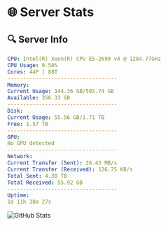 # 🌐 Server Stats
## 🔍 Server Info
```yaml
CPU: Intel(R) Xeon(R) CPU E5-2699 v4 @ 1284.77GHz
CPU Usage: 0.50%
Cores: 44P | 88T
-----------------------------------
Memory:
Current Usage: 144.36 GB/503.74 GB
Available: 356.33 GB
-----------------------------------
Disk:
Current Usage: 55.56 GB/1.71 TB
Free: 1.57 TB
-----------------------------------
GPU:
No GPU detected
-----------------------------------
Network:
Current Transfer (Sent): 26.43 MB/s
Current Transfer (Received): 126.75 KB/s
Total Sent: 4.30 TB
Total Received: 55.92 GB
-----------------------------------
Uptime:
1d 11h 38m 27s
```
![GitHub Stats](https://img.shields.io/badge/Updated-2025-03-09_09:01:16-blue)